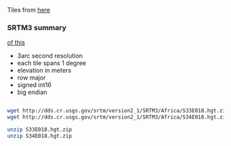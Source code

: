 
Tiles from [here](http://dds.cr.usgs.gov/srtm/version2_1)


### SRTM3 summary

[of this](http://dds.cr.usgs.gov/srtm/version2_1/Documentation/SRTM_Topo.pdf)

* 3arc second resolution
* each tile spans 1 degree
* elevation in meters
* row major
* signed int16
* big endian

```bash

wget http://dds.cr.usgs.gov/srtm/version2_1/SRTM3/Africa/S33E018.hgt.zip
wget http://dds.cr.usgs.gov/srtm/version2_1/SRTM3/Africa/S34E018.hgt.zip

unzip S33E018.hgt.zip 
unzip S34E018.hgt.zip 

```